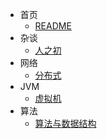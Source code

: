 * 首页
    * [README](README.md)
* 杂谈
  * [人之初](helloword.md)
* 网络
  * [分布式](network.md)
* JVM
  * [虚拟机](JVM.md)
* 算法
  * [算法与数据结构](algorithm.md)
